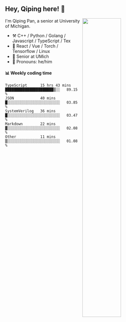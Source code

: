 

## Hey, Qiping here! :wave:

[<img align="right" width="50%" src="https://github-readme-stats.vercel.app/api?username=ppppqp&theme=dark&show_icons=true">](https://metrics.lecoq.io/ppppqp?template=classic)


I'm Qiping Pan, a senior at University of Michigan.

-   :hammer_and_pick: C++ / Python / Golang / Javascript / TypeScript / Tex
-   :pencil: React / Vue / Torch / Tensorflow / Linux 
-   :seedling: Senior at UMich
-   :man: Pronouns: he/him



#### :bar_chart: Weekly coding time

<!--START_SECTION:waka-->

```text
TypeScript      15 hrs 43 mins  ██████████████████████▒░░   89.15 %
JSON            40 mins         █░░░░░░░░░░░░░░░░░░░░░░░░   03.85 %
SystemVerilog   36 mins         █░░░░░░░░░░░░░░░░░░░░░░░░   03.47 %
Markdown        22 mins         ▓░░░░░░░░░░░░░░░░░░░░░░░░   02.08 %
Other           11 mins         ▒░░░░░░░░░░░░░░░░░░░░░░░░   01.08 %
```

<!--END_SECTION:waka-->
